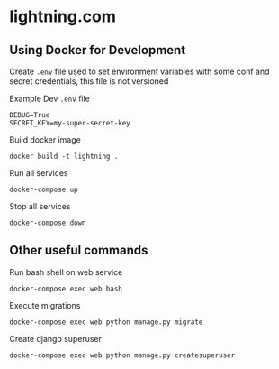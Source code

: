 # lightning.com

## Using Docker for Development

Create `.env` file used to set environment variables with some conf and secret 
credentials, this file is not versioned

Example Dev `.env` file
```
DEBUG=True
SECRET_KEY=my-super-secret-key
```

Build docker image
```
docker build -t lightning .
```

Run all services
```
docker-compose up
```

Stop all services
```
docker-compose down
```

## Other useful commands
Run bash shell on web service
```
docker-compose exec web bash
```

Execute migrations
```
docker-compose exec web python manage.py migrate
```
Create django superuser
```
docker-compose exec web python manage.py createsuperuser
```